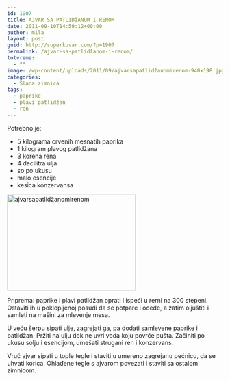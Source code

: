 ```yaml
---
id: 1907
title: AJVAR SA PATLIDžANOM I RENOM
date: 2011-09-10T14:59:12+00:00
author: mila
layout: post
guid: http://superkuvar.com/?p=1907
permalink: /ajvar-sa-patlidžanom-i-renom/
totvreme:
  - ""
image: /wp-content/uploads/2011/09/ajvarsapatlidžanomirenom-940x198.jpg
categories:
  - Slana zimnica
tags:
  - paprike
  - plavi patlidžan
  - ren
---
```

Potrebno je:

  * 5 kilograma crvenih mesnatih paprika
  * 1 kilogram plavog patlidžana
  * 3 korena rena
  * 4 decilitra ulja
  * so po ukusu
  * malo esencije
  * kesica konzervansa

[<img class="alignnone size-medium wp-image-9733" src="/wp-content/uploads/2011/09/ajvarsapatlidžanomirenom-300x225.jpg" alt="ajvarsapatlidžanomirenom" width="300" height="225" />](/wp-content/uploads/2011/09/ajvarsapatlidžanomirenom-e1441803978169.jpg)

Priprema: paprike i plavi patlidžan oprati i ispeći u rerni na 300 stepeni. Ostaviti ih u poklopljenoj posudi da se potpare i ocede, a zatim oljuštiti i samleti na mašini za mlevenje mesa.

U veću šerpu sipati ulje, zagrejati ga, pa dodati samlevene paprike i patlidžan. Pržiti na ulju dok ne uvri voda koju povrće pušta. Začiniti po ukusu solju i esencijom, umešati strugani ren i konzervans.

Vruć ajvar sipati u tople tegle i staviti u umereno zagrejanu pećnicu, da se uhvati korica. Ohlađene tegle s ajvarom povezati i staviti sa ostalom zimnicom.